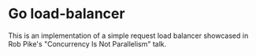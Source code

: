 # Go load-balancer

This is an implementation of a simple request load balancer showcased in Rob Pike's "Concurrency Is Not Parallelism" talk.
